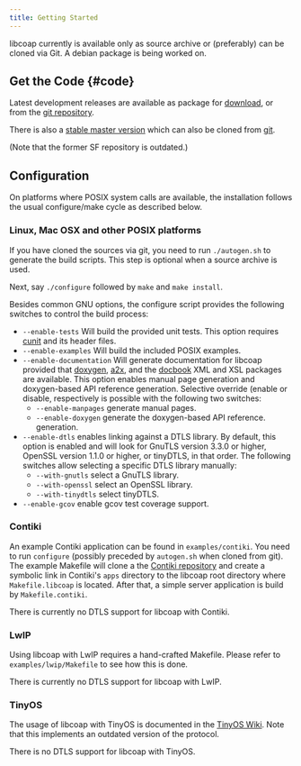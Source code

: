 ```yaml
---
title: Getting Started
---
```


libcoap currently is available only as source archive or (preferably)
can be cloned via Git. A debian package is being worked on.

## Get the Code {#code}

Latest development releases are available as package for
[download](https://github.com/obgm/libcoap/archive/develop.zip), or from the
[git repository](https://github.com/obgm/libcoap.git).

There is also a [stable master version](https://github.com/obgm/libcoap/archive/master.zip) which can also be cloned from [git](https://github.com/obgm/libcoap.git).

(Note that the former SF repository is outdated.)

## Configuration
On platforms where POSIX system calls are available, the installation
follows the usual configure/make cycle as described below.

### Linux, Mac OSX and other POSIX platforms
If you have cloned the sources via git, you need to run
```./autogen.sh``` to generate the build scripts. This step is
optional when a source archive is used.

Next, say ```./configure``` followed by ```make``` and ```make install```.

Besides common GNU options, the configure script provides the following
switches to control the build process:

* ```--enable-tests``` Will build the provided unit tests. This option
requires [cunit](http://cunit.sourceforge.net/) and its header files.
* ```--enable-examples``` Will build the included POSIX examples.
* ```--enable-documentation``` Will generate documentation for libcoap
  provided that [doxygen](http://doxygen.org/), [a2x](http://asciidoc.org/),
  and the [docbook](https://docbook.org/) XML and XSL packages are available.
  This option enables manual page generation and doxygen-based API reference
  generation. Selective override (enable or disable, respectively is possible
  with the following two switches:
    * ```--enable-manpages``` generate manual pages.
    * ```--enable-doxygen``` generate the doxygen-based API reference.
      generation.
* ```--enable-dtls``` enables linking against a DTLS library. By default,
  this option is enabled and will look for GnuTLS version 3.3.0 or higher,
  OpenSSL version 1.1.0 or higher, or tinyDTLS, in that order. The following
  switches allow selecting a specific DTLS library manually:
    * ```--with-gnutls``` select a GnuTLS library.
    * ```--with-openssl``` select an OpenSSL library.
    * ```--with-tinydtls``` select tinyDTLS.
* ```--enable-gcov``` enable gcov test coverage support.

### Contiki

An example Contiki application can be found in `examples/contiki`. You
need to run `configure` (possibly preceded by `autogen.sh` when cloned
from git). The example Makefile will clone a the [Contiki
repository](https://github.com/contiki-os/contiki) and create a
symbolic link in Contiki's `apps` directory to the libcoap root
directory where `Makefile.libcoap` is located. After that, a simple
server application is build by `Makefile.contiki`.

There is currently no DTLS support for libcoap with Contiki.

### LwIP

Using libcoap with LwIP requires a hand-crafted Makefile. Please refer
to ```examples/lwip/Makefile``` to see how this is done.

There is currently no DTLS support for libcoap with LwIP.

### TinyOS

The usage of libcoap with TinyOS is documented in the [TinyOS
Wiki](http://tinyos.stanford.edu/tinyos-wiki/index.php/CoAP). Note
that this implements an outdated version of the protocol.

There is no DTLS support for libcoap with TinyOS.
